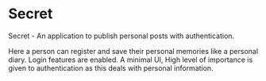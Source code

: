 # Secret
Secret - An application to publish personal posts with authentication.

Here a person can register and save their personal memories like a personal diary. Login features are enabled. A minimal UI, 
High level of importance is given to authentication as this deals with personal information.
